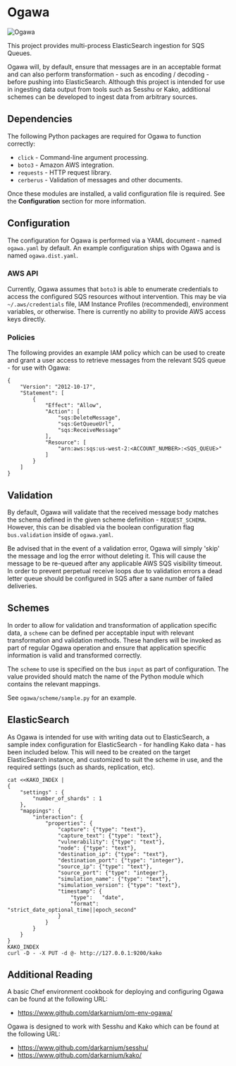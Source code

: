 # Ogawa

![Ogawa](docs/images/kako.png?raw=true)

This project provides multi-process ElasticSearch ingestion for SQS Queues.

 Ogawa will, by default, ensure that messages are in an acceptable format and can also perform transformation - such as encoding / decoding - before pushing into ElasticSearch. Although this project is intended for use in ingesting data output from tools such as Sesshu or Kako, additional schemes can be developed to ingest data from arbitrary sources.

## Dependencies

The following Python packages are required for Ogawa to function correctly:

* `click` - Command-line argument processing.
* `boto3` - Amazon AWS integration.
* `requests` - HTTP request library.
* `cerberus` - Validation of messages and other documents.

Once these modules are installed, a valid configuration file is required. See the **Configuration** section for more information.

## Configuration

The configuration for Ogawa is performed via a YAML document - named `ogawa.yaml` by default. An example configuration ships with Ogawa and is named `ogawa.dist.yaml`.

### AWS API

Currently, Ogawa assumes that `boto3` is able to enumerate credentials to access the configured SQS resources without intervention. This may be via `~/.aws/credentials` file, IAM Instance Profiles (recommended), environment variables, or otherwise. There is currently no ability to provide AWS access keys directly.

### Policies

The following provides an example IAM policy which can be used to create and grant a user access to retrieve messages from the relevant SQS queue - for use with Ogawa:

```
{
    "Version": "2012-10-17",
    "Statement": [
        {
            "Effect": "Allow",
            "Action": [
                "sqs:DeleteMessage",
                "sqs:GetQueueUrl",
                "sqs:ReceiveMessage"
            ],
            "Resource": [
                "arn:aws:sqs:us-west-2:<ACCOUNT_NUMBER>:<SQS_QUEUE>"
            ]
        }
    ]
}
```

## Validation

By default, Ogawa will validate that the received message body matches the schema defined in the given scheme definition - `REQUEST_SCHEMA`. However, this can be disabled via the boolean configuration flag `bus.validation` inside of `ogawa.yaml`.

Be advised that in the event of a validation error, Ogawa will simply 'skip' the message and log the error without deleting it. This will cause the message to be re-queued after any applicable AWS SQS visibility timeout. In order to prevent perpetual receive loops due to validation errors a dead letter queue should be configured in SQS after a sane number of failed deliveries.

## Schemes

In order to allow for validation and transformation of application specific data, a `scheme` can be defined per acceptable input with relevant transformation and validation methods. These handlers will be invoked as part of regular Ogawa operation and ensure that application specific information is valid and transformed correctly.

The `scheme` to use is specified on the bus `input` as part of configuration. The value provided should match the name of the Python module which contains the relevant mappings.

See `ogawa/scheme/sample.py` for an example.

## ElasticSearch

As Ogawa is intended for use with writing data out to ElasticSearch, a sample index configuration for ElasticSearch - for handling Kako data - has been included below. This will need to be created on the target ElasticSearch instance, and customized to suit the scheme in use, and the required settings (such as shards, replication, etc).

```
cat <<KAKO_INDEX |
{
    "settings" : {
        "number_of_shards" : 1
    },
    "mappings": {
        "interaction": {
            "properties": {
                "capture": {"type": "text"},
                "capture_text": {"type": "text"},
                "vulnerability": {"type": "text"},
                "node": {"type": "text"},
                "destination_ip": {"type": "text"},
                "destination_port": {"type": "integer"},
                "source_ip": {"type": "text"},
                "source_port": {"type": "integer"},
                "simulation_name": {"type": "text"},
                "simulation_version": {"type": "text"},
                "timestamp": {
                    "type":   "date",
                    "format": "strict_date_optional_time||epoch_second"
                }
            }
        }
    }
}
KAKO_INDEX
curl -D - -X PUT -d @- http://127.0.0.1:9200/kako
```

## Additional Reading

A basic Chef environment cookbook for deploying and configuring Ogawa can be found at the following URL:

* https://www.github.com/darkarnium/om-env-ogawa/

Ogawa is designed to work with Sesshu and Kako which can be found at the following URL:

* https://www.github.com/darkarnium/sesshu/
* https://www.github.com/darkarnium/kako/
